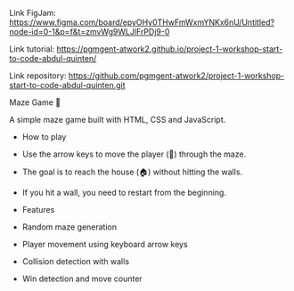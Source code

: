 Link FigJam: https://www.figma.com/board/epyOHy0THwFmWxmYNKx6nU/Untitled?node-id=0-1&p=f&t=zmvWg9WLJlFrPDj9-0

Link tutorial: https://pgmgent-atwork2.github.io/project-1-workshop-start-to-code-abdul-quinten/

Link repository: https://github.com/pgmgent-atwork2/project-1-workshop-start-to-code-abdul-quinten.git

Maze Game 🧩
 
A simple maze game built with HTML, CSS and JavaScript.
 
- How to play
 
- Use the arrow keys to move the player (🔑) through the maze.
- The goal is to reach the house (🏠) without hitting the walls.
- If you hit a wall, you need to restart from the beginning.
 
- Features
 
- Random maze generation
- Player movement using keyboard arrow keys
- Collision detection with walls
- Win detection and move counter
